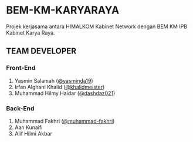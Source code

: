 # BEM-KM-KARYARAYA
Projek kerjasama antara HIMALKOM Kabinet Network dengan BEM KM IPB Kabinet Karya Raya.

## TEAM DEVELOPER
### Front-End
1. Yasmin Salamah ([@yasminda19](https://github.com/yasminda19))
2. Irfan Alghani Khalid ([@khalidmeister](https://github.com/khalidmeister))
3. Muhammad Hilmy Haidar ([@dashdaz021](https://github.com/dashdaz021))

### Back-End
1. Muhammad Fakhri ([@muhammad-fakhri](https://github.com/muhammad-fakhri))
2. Aan Kunaifi
3. Alif Hilmi Akbar
